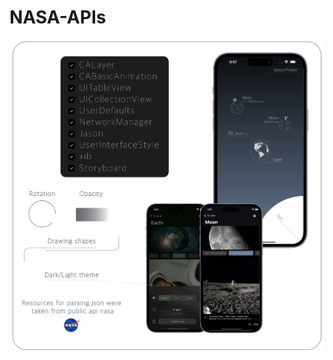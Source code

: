# NASA-APIs


<div id="header" align="center">

</a>
   <a href=https://github.com/iamkorobitsyn/NASA-APIs>
    <img src="https://github.com/iamkorobitsyn/iamkorobitsyn/blob/main/NasaApisBack.png"
         alt="" title="NASA APIs" alt="Swift"/>
</a>
  

</div>

